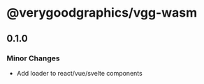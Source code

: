 # @verygoodgraphics/vgg-wasm

## 0.1.0

### Minor Changes

- Add loader to react/vue/svelte components
